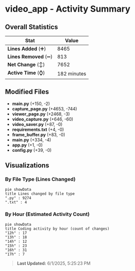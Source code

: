 # video_app - Activity Summary 

## Overall Statistics

| Stat                   | Value                                                             |
| ---------------------- | ----------------------------------------------------------------- |
| **Lines Added** (➕)   | 8465                                          |
| **Lines Removed** (➖) | 813                                        |
| **Net Change** (↕)    | 7652                |
| **Active Time** (⌚)   | 182 minutes |


## Modified Files
- **main.py** (+150, -2)
- **capture_page.py** (+4653, -744)
- **viewer_page.py** (+2468, -3)
- **video_capture.py** (+646, -60)
- **video_saver.py** (+87, -0)
- **requirements.txt** (+4, -0)
- **frame_buffer.py** (+83, -0)
- **main.py** (+334, -4)
- **app.py** (+1, -0)
- **config.py** (+39, -0)

## Visualizations

### By File Type (Lines Changed)

```mermaid
pie showData
title Lines changed by file type
".py" : 9274
".txt" : 4
```

### By Hour (Estimated Activity Count)

```mermaid
pie showData
title Coding activity by hour (count of changes)
"12h" : 17
"13h" : 18
"14h" : 12
"15h" : 23
"16h" : 31
"17h" : 7
```


> **Last Updated:** 6/1/2025, 5:25:23 PM